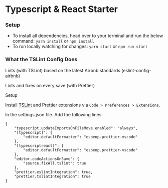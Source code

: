 # Typescript & React Starter

### Setup

-   To install all dependencies, head over to your terminal and run the below command:
    `yarn install` or `npm install`
-   To run locally watching for changes:
    `yarn start` or `npm run start`

### What the TSLint Config Does

Lints (with TSLint) based on the latest Airbnb standards (eslint-config-airbnb)

Lints and fixes on every save (with Prettier)

Setup

Install [TSLint](https://github.com/Microsoft/typescript-tslint-plugin) and Prettier extensions via `Code > Preferences > Extensions`. 

In the settings.json file. Add the following lines:

```
{
    "typescript.updateImportsOnFileMove.enabled": "always",
    "[typescript]": {
        "editor.defaultFormatter": "esbenp.prettier-vscode"
    },
    "[typescriptreact]": {
        "editor.defaultFormatter": "esbenp.prettier-vscode"
    },
    "editor.codeActionsOnSave": {
        "source.fixAll.tslint": true
    },
    "prettier.eslintIntegration": true,
    "prettier.tslintIntegration": true
}


```
